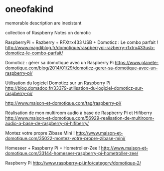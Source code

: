 # oneofakind
memorable description are inexistant

collection of Raspberry Notes on domotic

RaspberryPi + Razberry + RFXtrx433 USB + Domoticz : Le combo parfait !
http://www.magdiblog.fr/domotique/raspberrypi-razberry-rfxtrx433usb-domoticz-le-combo-parfait/

Domoticz : gérer sa domotique avec un Raspberry Pi
https://www.planete-domotique.com/blog/2014/01/29/domoticz-gerer-sa-domotique-avec-un-raspberry-pi/

Utilisation du logiciel Domoticz sur un Raspberry Pi
http://blog.domadoo.fr/33379-utilisation-du-logiciel-domoticz-sur-raspberry-pi/

http://www.maison-et-domotique.com/tag/raspberry-pi/

Réalisation de mon multiroom audio à base de Raspberry Pi et Hifiberry
http://www.maison-et-domotique.com/56929-realisation-de-multiroom-audio-a-base-de-raspberry-pi-hifiberry/

Montez votre propre Zibase Mini !
http://www.maison-et-domotique.com/35022-montez-votre-propre-zibase-mini/

Homeseer + Raspberry Pi = Hometroller-Zee !
http://www.maison-et-domotique.com/33144-homeseer-raspberry-pi-hometroller-zee/

Raspberry Pi
http://www.raspberry-pi.info/category/domotique-2/

